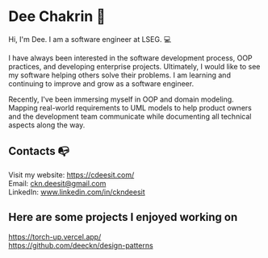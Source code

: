 # Dee Chakrin 👋
Hi, I'm Dee. I am a software engineer at LSEG. 💻

I have always been interested in the software development process, OOP practices, and developing enterprise projects. Ultimately, I would like to see my software helping others solve their problems. I am learning and continuing to improve and grow as a software engineer.

Recently, I've been immersing myself in OOP and domain modeling. Mapping real-world requirements to UML models to help product owners and the development team communicate while documenting all technical aspects along the way.

## Contacts 📭
Visit my website: https://cdeesit.com/ \
Email: ckn.deesit@gmail.com\
LinkedIn: www.linkedin.com/in/ckndeesit

## Here are some projects I enjoyed working on
https://torch-up.vercel.app/ \
https://github.com/deeckn/design-patterns
